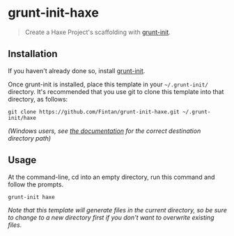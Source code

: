 # grunt-init-haxe

> Create a Haxe Project's scaffolding with [grunt-init][].

[grunt-init]: http://gruntjs.com/project-scaffolding

## Installation
If you haven't already done so, install [grunt-init][].

Once grunt-init is installed, place this template in your `~/.grunt-init/` directory. It's recommended that you use git to clone this template into that directory, as follows:

```
git clone https://github.com/Fintan/grunt-init-haxe.git ~/.grunt-init/haxe
```

_(Windows users, see [the documentation][grunt-init] for the correct destination directory path)_

## Usage

At the command-line, cd into an empty directory, run this command and follow the prompts.

```
grunt-init haxe
```

_Note that this template will generate files in the current directory, so be sure to change to a new directory first if you don't want to overwrite existing files._
